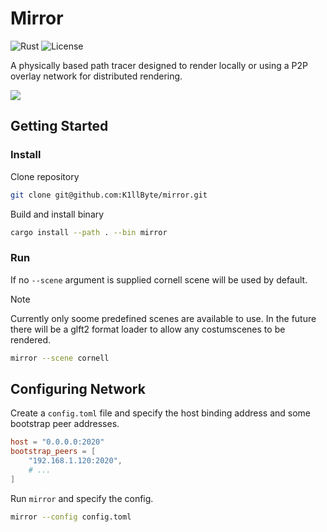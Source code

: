 # Mirror

![Rust](https://img.shields.io/badge/Rust-🦀-orange)
![License](https://img.shields.io/github/license/k1llbyte/mirror)

A physically based path tracer designed to render locally or using a P2P overlay network for distributed rendering.

![](showcase.png)

## Getting Started
### Install

Clone repository
```sh
git clone git@github.com:K1llByte/mirror.git
```
Build and install binary
```sh
cargo install --path . --bin mirror
```

### Run

If no `--scene` argument is supplied cornell scene will be used by default.

> [!NOTE]
> Currently only soome predefined scenes are available to use. In the future there will be a glft2 format loader to allow any costumscenes to be rendered.

```sh
mirror --scene cornell
```

## Configuring Network

Create a `config.toml` file and specify the host binding address and some bootstrap peer addresses.

```toml
host = "0.0.0.0:2020"
bootstrap_peers = [
    "192.168.1.120:2020",
    # ...
]
```

Run `mirror` and specify the config.

```sh
mirror --config config.toml
```

<!--
## Refereces
- https://pbr-book.org/4ed/contents
- https://raytracing.github.io/books/RayTracingInOneWeekend.html
- https://raytracing.github.io/books/RayTracingTheNextWeek.html
- https://pragprog.com/titles/jbtracer/the-ray-tracer-challenge/
- https://alain.xyz/blog/ray-tracing-denoising
- https://www.graphics.cornell.edu/online/box/data.html
- https://raytracing.github.io/books/RayTracingTheRestOfYourLife.html
- https://research.nvidia.com/publication/2017-07_interactive-reconstruction-monte-carlo-image-sequences-using-recurrent
- https://helpx.adobe.com/content/dam/help/en/substance-3d/documentation/s3d/files/225969597/225969613/1/1647027222890/adobe-standard-material-specification.pdf
- https://graphics.pixar.com/library/RendermanTog2018/paper.pdf
-->